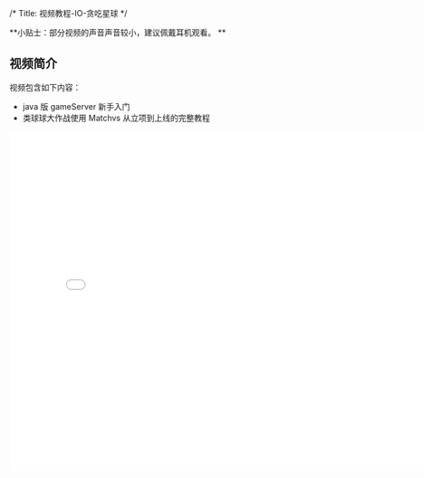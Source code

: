 /*
Title: 视频教程-IO-贪吃星球
*/
  
**小贴士：部分视频的声音声音较小，建议佩戴耳机观看。  **  

## 视频简介

视频包含如下内容：
     
- java 版 gameServer 新手入门
- 类球球大作战使用 Matchvs 从立项到上线的完整教程

<div style="text-align: center">

  <iframe style="width: 800px;height: 600px;" src="//player.bilibili.com/player.html?aid=38632011&cid=67904510&page=1" scrolling="no" border="0" frameborder="no" framespacing="0" allowfullscreen="true"> </iframe>

</div>  
  
  
